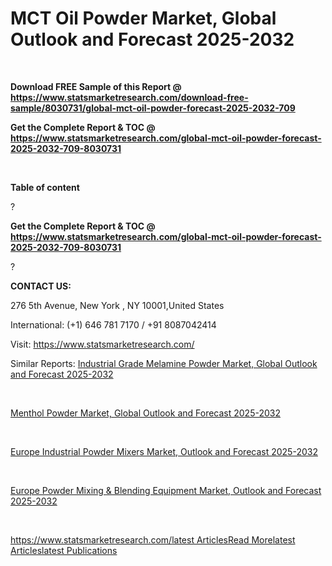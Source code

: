 <h1>MCT Oil Powder Market, Global Outlook and Forecast 2025-2032</h1><br/><p><strong>Download FREE Sample of this Report @ <a href="https://www.statsmarketresearch.com/download-free-sample/8030731/global-mct-oil-powder-forecast-2025-2032-709">https://www.statsmarketresearch.com/download-free-sample/8030731/global-mct-oil-powder-forecast-2025-2032-709</a></strong></p>
 
 
 
 <div><b>Get the Complete Report & TOC @ <a href="https://www.statsmarketresearch.com/global-mct-oil-powder-forecast-2025-2032-709-8030731">https://www.statsmarketresearch.com/global-mct-oil-powder-forecast-2025-2032-709-8030731</a></b></div>
 
 
 
 <p><br />
 
 <b>Table of content</b></p>
 
 
 
 <p>? </p>
 
 
 
 <div><b>Get the Complete Report & TOC @ <a href="https://www.statsmarketresearch.com/global-mct-oil-powder-forecast-2025-2032-709-8030731">https://www.statsmarketresearch.com/global-mct-oil-powder-forecast-2025-2032-709-8030731</a></b></div>
 
 
 
 <p>? </p>
 
 
 
 <p><b>CONTACT US:</b><br />
 
 276 5th Avenue, New York , NY 10001,United States<br />
 
 International: (+1) 646 781 7170 / +91 8087042414<br />
 
 Visit: <a href="https://www.statsmarketresearch.com/">https://www.statsmarketresearch.com/</a><br />
 
 Similar Reports: <a href="https://www.statsmarketresearch.com/global-mct-oil-powder-forecast-2025-2032-709-8030731">Industrial Grade Melamine Powder Market, Global Outlook and Forecast 2025-2032 </a><br />
 
 <br />
 
 <a href="https://www.statsmarketresearch.com/global-mct-oil-powder-forecast-2025-2032-709-8030731">Menthol Powder Market, Global Outlook and Forecast 2025-2032 </a><br />
 
 <br />
 
 <a href="https://www.statsmarketresearch.com/global-mct-oil-powder-forecast-2025-2032-709-8030731">Europe Industrial Powder Mixers Market, Outlook and Forecast 2025-2032</a><br />
 
 <br />
 
 <a href="https://www.statsmarketresearch.com/global-mct-oil-powder-forecast-2025-2032-709-8030731">Europe Powder Mixing & Blending Equipment Market, Outlook and Forecast 2025-2032</a><br />
 
 <br />
 
 <a href="https://gyeongbokgung.com">https://www.statsmarketresearch.com/</a><a href="https://hallyeomaritime.com">latest Articles</a><a href="https://jingwansa.com">Read More</a><a href="https://nguoiviet.jp/">latest Articles</a><a href="https://www.intelmarketresearch.com/">latest Publications</a></p>